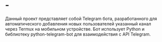 # -
Данный проект представляет собой Telegram бота, разработанного для автоматического добавления новых пользователей  указанный канал через Termux на мобильном устройстве. Бот использует Python и библиотеку python-telegram-bot для взаимодействия с API Telegram.

